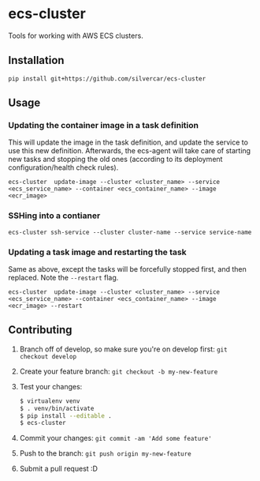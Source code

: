 # ecs-cluster
Tools for working with AWS ECS clusters.

## Installation

`pip install git+https://github.com/silvercar/ecs-cluster`

## Usage

### Updating the container image in a task definition

This will update the image in the task definition, and update the service to use this new definition.
Afterwards, the ecs-agent will take care of starting new tasks and stopping the old ones (according
to its deployment configuration/health check rules).

`ecs-cluster  update-image --cluster <cluster_name> --service <ecs_service_name> --container <ecs_container_name> --image <ecr_image>`

### SSHing into a contianer

`ecs-cluster ssh-service --cluster cluster-name --service service-name`

### Updating a task image and restarting the task

Same as above, except the tasks will be forcefully stopped first, and then replaced.
Note the `--restart` flag.

`ecs-cluster  update-image --cluster <cluster_name> --service <ecs_service_name> --container <ecs_container_name> --image <ecr_image> --restart`

## Contributing

1. Branch off of develop, so make sure you're on develop first: `git checkout develop`
2. Create your feature branch: `git checkout -b my-new-feature`
3. Test your changes:
    ```bash
    $ virtualenv venv
    $ . venv/bin/activate
    $ pip install --editable .
    $ ecs-cluster
    ```

4. Commit your changes: `git commit -am 'Add some feature'`
5. Push to the branch: `git push origin my-new-feature`
6. Submit a pull request :D
